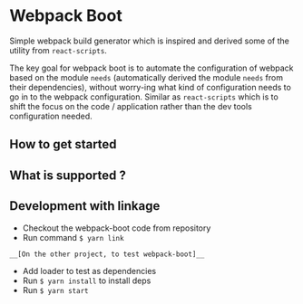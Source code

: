 # Webpack Boot 

Simple webpack build generator which is inspired and derived some of the utility from `react-scripts`. 

The key goal for webpack boot is to automate the configuration of webpack based on the module `needs` (automatically derived the module `needs` from their dependencies), without worry-ing what kind of configuration needs to go in to the webpack configuration. Similar as `react-scripts` which is to shift the focus on the code / application rather than the dev tools configuration needed. 

## How to get started 

## What is supported ?

## Development with linkage
* Checkout the webpack-boot code from repository
* Run command `$ yarn link`

`__[On the other project, to test webpack-boot]__`

* Add loader to test as dependencies
* Run `$ yarn install` to install deps
* Run `$ yarn start`

